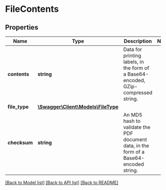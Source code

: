 # FileContents

## Properties
Name | Type | Description | Notes
------------ | ------------- | ------------- | -------------
**contents** | **string** | Data for printing labels, in the form of a Base64-encoded, GZip-compressed string. | 
**file_type** | [**\Swagger\Client\Models\FileType**](FileType.md) |  | 
**checksum** | **string** | An MD5 hash to validate the PDF document data, in the form of a Base64-encoded string. | 

[[Back to Model list]](../../README.md#documentation-for-models) [[Back to API list]](../../README.md#documentation-for-api-endpoints) [[Back to README]](../../README.md)

